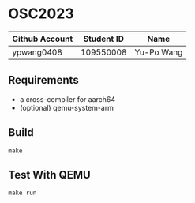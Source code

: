 # OSC2023

| Github Account | Student ID | Name          |
|----------------|------------|---------------|
| ypwang0408     | 109550008  | Yu-Po Wang    |

## Requirements

* a cross-compiler for aarch64
* (optional) qemu-system-arm

## Build 

```
make
```

## Test With QEMU

```
make run
```
